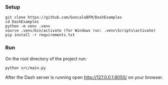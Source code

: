 ### Setup
```
git clone https://github.com/GoncaloBFM/DashExamples
cd DashExamples
python -m venv .venv
source .venv/bin/activate (for Windows run: .venv\Scripts\activate)
pip install -r requirements.txt
```

### Run
On the root directory of the project run:
```
python src/main.py
```

After the Dash server is running open http://127.0.0.1:8050/ on your browser.
